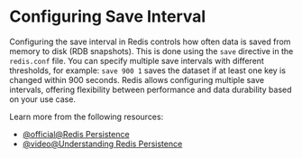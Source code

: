 # Configuring Save Interval

Configuring the save interval in Redis controls how often data is saved from memory to disk (RDB snapshots). This is done using the `save` directive in the `redis.conf` file. You can specify multiple save intervals with different thresholds, for example: `save 900 1` saves the dataset if at least one key is changed within 900 seconds. Redis allows configuring multiple save intervals, offering flexibility between performance and data durability based on your use case.

Learn more from the following resources:

- [@official@Redis Persistence](https://redis.io/docs/latest/operate/oss_and_stack/management/persistence/)
- [@video@Understanding Redis Persistence](https://www.youtube.com/watch?v=1pfvz24BAUs)